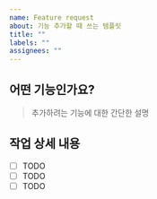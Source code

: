```yaml
---
name: Feature request
about: 기능 추가할 때 쓰는 템플릿
title: ""
labels: ""
assignees: ""
---
```


## 어떤 기능인가요?

> 추가하려는 기능에 대한 간단한 설명

## 작업 상세 내용

- [ ] TODO
- [ ] TODO
- [ ] TODO
